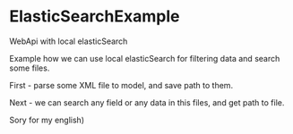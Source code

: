 # ElasticSearchExample
WebApi with local elasticSearch

Example how we can use local elasticSearch for filtering data and search some files.

First - parse some XML file to model, and save path to them.

Next - we can search any field or any data in this files, and get path to file.

Sory for my english)

